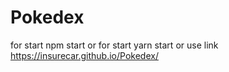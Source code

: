 # Pokedex

for start npm start
or
for start yarn start
or use link https://insurecar.github.io/Pokedex/
